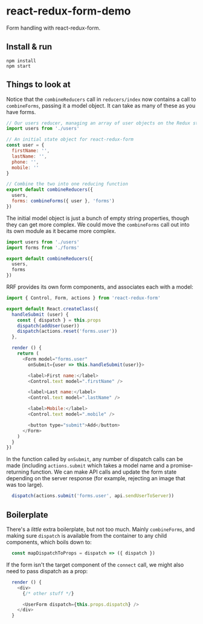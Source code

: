 # react-redux-form-demo

Form handling with react-redux-form.


## Install & run

```shell
npm install
npm start
```


## Things to look at

Notice that the `combineReducers` call in `reducers/index` now contains a call to `combineForms`, passing it a model object. It can take as many of these as you have forms.

```js
// Our users reducer, managing an array of user objects on the Redux store
import users from './users'

// An initial state object for react-redux-form
const user = {
  firstName: '',
  lastName: '',
  phone: '',
  mobile: ''
}

// Combine the two into one reducing function
export default combineReducers({
  users,
  forms: combineForms({ user }, 'forms')
})

```
The initial model object is just a bunch of empty string properties, though they can get more complex. We could move the `combineForms` call out into its own module as it became more complex.

```js
import users from './users'
import forms from './forms'

export default combineReducers({
  users,
  forms
})
```

RRF provides its own form components, and associates each with a model:

```js
import { Control, Form, actions } from 'react-redux-form'

export default React.createClass({
  handleSubmit (user) {
    const { dispatch } = this.props
    dispatch(addUser(user))
    dispatch(actions.reset('forms.user'))
  },

  render () {
    return (
      <Form model="forms.user"
        onSubmit={user => this.handleSubmit(user)}>

        <label>First name:</label>
        <Control.text model=".firstName" />

        <label>Last name:</label>
        <Control.text model=".lastName" />

        <label>Mobile:</label>
        <Control.text model=".mobile" />

        <button type="submit">Add</button>
      </Form>
    )
  }
})

```

In the function called by `onSubmit`, any number of dispatch calls can be made (including `actions.submit` which takes a model name and a promise-returning function. We can make API calls and update the form state depending on the server response (for example, rejecting an image that was too large).

```js
  dispatch(actions.submit('forms.user', api.sendUserToServer))
```


## Boilerplate

There's a _little_ extra boilerplate, but not too much. Mainly `combineForms`, and making sure `dispatch` is available from the container to any child components, which boils down to:

```js
  const mapDispatchToProps = dispatch => ({ dispatch })
```

If the form isn't the target component of the `connect` call, we might also need to pass dispatch as a prop:

```js
  render () {
    <div>
      {/* other stuff */}

      <UserForm dispatch={this.props.dispatch} />
    </div>
  }
```

